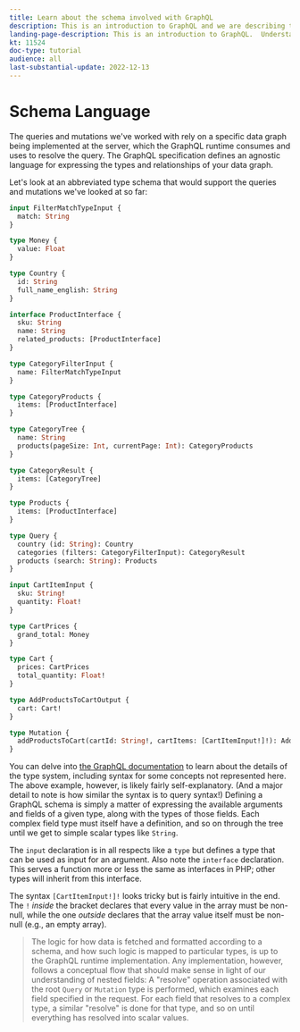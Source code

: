 ```yaml
---
title: Learn about the schema involved with GraphQL
description: This is an introduction to GraphQL and we are describing the schema. Some interesting patterns and ways to read the schema are provided
landing-page-description: This is an introduction to GraphQL.  Understanding the schema and how to interpret some of the elements 
kt: 11524
doc-type: tutorial
audience: all
last-substantial-update: 2022-12-13
---
```


# Schema Language

The queries and mutations we've worked with rely on a specific data graph being implemented at the server, which the GraphQL runtime
consumes and uses to resolve the query. The GraphQL specification defines an agnostic language for expressing the types
and relationships of your data graph.

Let's look at an abbreviated type schema that would support the queries and mutations we've looked at so far:

```graphql
input FilterMatchTypeInput {
  match: String
}

type Money {
  value: Float
}

type Country {
  id: String
  full_name_english: String
}

interface ProductInterface {
  sku: String
  name: String
  related_products: [ProductInterface]
}

type CategoryFilterInput {
  name: FilterMatchTypeInput
}

type CategoryProducts {
  items: [ProductInterface]
}

type CategoryTree {
  name: String
  products(pageSize: Int, currentPage: Int): CategoryProducts
}

type CategoryResult {
  items: [CategoryTree]
}

type Products {
  items: [ProductInterface]
}

type Query {
  country (id: String): Country
  categories (filters: CategoryFilterInput): CategoryResult
  products (search: String): Products
}

input CartItemInput {
  sku: String!
  quantity: Float!
}

type CartPrices {
  grand_total: Money
}

type Cart {
  prices: CartPrices
  total_quantity: Float!
}

type AddProductsToCartOutput {
  cart: Cart!
}

type Mutation {
  addProductsToCart(cartId: String!, cartItems: [CartItemInput!]!): AddProductsToCartOutput
}
```

You can delve into [the GraphQL documentation](https://graphql.org/learn/schema/) to learn about the details of the 
type system, including syntax for some concepts not represented here. The above example, however, is likely fairly self-explanatory.
(And a major detail to note is how similar the syntax is to query syntax!) Defining a GraphQL schema is simply a matter
of expressing the available arguments and fields of a given type, along with the types of those fields. Each complex field
type must itself have a definition, and so on through the tree until we get to simple scalar types like `String`.

The `input` declaration is in all respects like a `type` but defines a type that can be used as input for an argument.
Also note the `interface` declaration. This serves a function more or less the same as interfaces in PHP; other types will
inherit from this interface.

The syntax `[CartItemInput!]!` looks tricky but is fairly intuitive in the end. The `!` _inside_ the bracket declares that every
value in the array must be non-null, while the one _outside_ declares that the array value itself must be non-null (e.g., an empty array).

> The logic for how data is fetched and formatted according to a schema, and how such logic is mapped to particular types,
> is up to the GraphQL runtime implementation. Any implementation, however, follows a conceptual flow that should make sense
> in light of our understanding of nested fields: A "resolve" operation associated with the root `Query` or `Mutation` type
> is performed, which examines each field specified in the request. For each field that resolves to a complex type, a similar
> "resolve" is done for that type, and so on until everything has resolved into scalar values.

